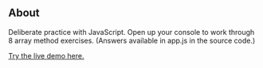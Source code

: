 ## About
Deliberate practice with JavaScript. Open up your console to work through 8 array method exercises. (Answers available in app.js in the source code.)

[Try the live demo here.](https://cdn.rawgit.com/StephanieCunnane/javascript30/dfbf9600/04%20-%20Array%20Cardio%20Day%201/index.html)
